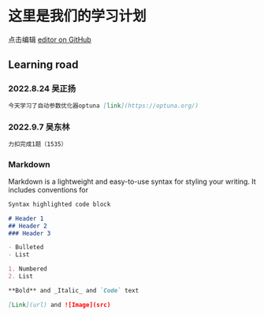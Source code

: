 # 这里是我们的学习计划
点击编辑 [editor on GitHub](https://github.com/wzyandwdl/wzyandwdl.github.io/edit/main/index.md) 
## Learning road
### 2022.8.24 吴正扬
```markdown  
今天学习了自动参数优化器optuna [link](https://optuna.org/)
```

### 2022.9.7 吴东林
```markdown  
力扣完成1题（1535）
```

### Markdown
Markdown is a lightweight and easy-to-use syntax for styling your writing. It includes conventions for
```markdown
Syntax highlighted code block

# Header 1
## Header 2
### Header 3

- Bulleted
- List

1. Numbered
2. List

**Bold** and _Italic_ and `Code` text

[Link](url) and ![Image](src)
```
